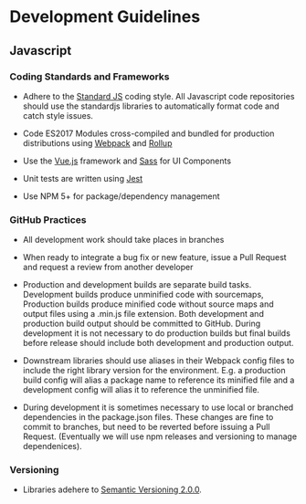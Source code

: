 # Development Guidelines

## Javascript

### Coding Standards and Frameworks

* Adhere to the [Standard JS](https://standardjs.com/) coding style.  All Javascript code repositories should use the standardjs libraries to automatically format code and catch style issues.

* Code ES2017 Modules cross-compiled and bundled for production distributions using [Webpack](https://webpack.js.org/) and [Rollup](https://github.com/rollup/rollup)

* Use the [Vue.js](https://vuejs.org/) framework and [Sass](https://sass-lang.com/) for UI Components

* Unit tests are written using [Jest](https://facebook.github.io/jest/)

* Use NPM 5+ for package/dependency management 

### GitHub Practices

* All development work should take places in branches

* When ready to integrate a bug fix or new feature, issue a Pull Request and request a review from another developer

* Production and development builds are separate build tasks. Development builds produce unminified code with sourcemaps, Production builds produce minified code without source maps and output files using a .min.js file extension. Both development and production build output should be committed to GitHub. During development it is not necessary to do production builds but final builds before release should include both development and production output.  

* Downstream libraries should use aliases in their Webpack config files to include the right library version for the environment. E.g. a production build config will alias a package name to reference its minified file and a development config will alias it to reference the unminified file.

* During development it is sometimes necessary to use local or branched dependencies in the package.json files. These changes are fine to commit to branches, but need to be reverted before issuing a Pull Request. (Eventually we will use npm releases and versioning to manage dependenices).

### Versioning

* Libraries adehere to [Semantic Versioning 2.0.0](https://semver.org/).


